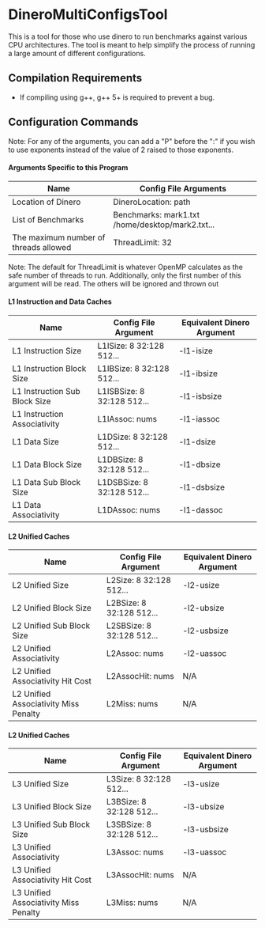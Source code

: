 # DineroMultiConfigsTool
This is a tool for those who use dinero to run benchmarks against various CPU architectures. The tool is meant to help simplify the process of running a large amount of different configurations.

## Compilation Requirements
* If compiling using g++, g++ 5+ is required to prevent a bug.

## Configuration Commands

Note: For any of the arguments, you can add a "P" before the ":" if you wish to use exponents instead of the value of 2 raised to those exponents.

#### Arguments Specific to this Program
| Name | Config File Arguments |
| --- | --- |
| Location of Dinero | DineroLocation: path |
| List of Benchmarks | Benchmarks: mark1.txt /home/desktop/mark2.txt... |
| The maximum number of threads allowed | ThreadLimit: 32 |

Note: The default for ThreadLimit is whatever OpenMP calculates as the safe number of threads to run. Additionally, only the first number of this argument will be read. The others will be ignored and thrown out

#### L1 Instruction and Data Caches
| Name | Config File Argument | Equivalent Dinero Argument |
| --- | --- | --- |
| L1 Instruction Size | L1ISize: 8 32:128 512... | -l1-isize |
| L1 Instruction Block Size | L1IBSize: 8 32:128 512... | -l1-ibsize |
| L1 Instruction Sub Block Size | L1ISBSize: 8 32:128 512... | -l1-isbsize |
| L1 Instruction Associativity | L1IAssoc: nums | -l1-iassoc |
| L1 Data Size | L1DSize: 8 32:128 512... | -l1-dsize |
| L1 Data Block Size | L1DBSize: 8 32:128 512... | -l1-dbsize |
| L1 Data Sub Block Size | L1DSBSize: 8 32:128 512... | -l1-dsbsize |
| L1 Data Associativity | L1DAssoc: nums | -l1-dassoc |

#### L2 Unified Caches
| Name | Config File Argument | Equivalent Dinero Argument |
| --- | --- | --- |
| L2 Unified Size | L2Size: 8 32:128 512... | -l2-usize |
| L2 Unified Block Size | L2BSize: 8 32:128 512... | -l2-ubsize |
| L2 Unified Sub Block Size | L2SBSize: 8 32:128 512... | -l2-usbsize |
| L2 Unified Associativity | L2Assoc: nums | -l2-uassoc |
| L2 Unified Associativity Hit Cost | L2AssocHit: nums | N/A |
| L2 Unified Associativity Miss Penalty | L2Miss: nums | N/A |

#### L2 Unified Caches
| Name | Config File Argument | Equivalent Dinero Argument |
| --- | --- | --- |
| L3 Unified Size | L3Size: 8 32:128 512... | -l3-usize |
| L3 Unified Block Size | L3BSize: 8 32:128 512... | -l3-ubsize |
| L3 Unified Sub Block Size | L3SBSize: 8 32:128 512... | -l3-usbsize |
| L3 Unified Associativity | L3Assoc: nums | -l3-uassoc |
| L3 Unified Associativity Hit Cost | L3AssocHit: nums | N/A |
| L3 Unified Associativity Miss Penalty | L3Miss: nums | N/A |

